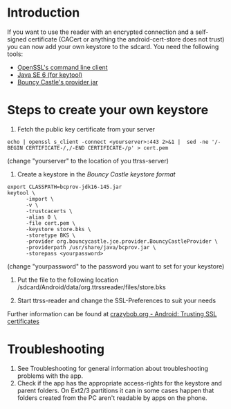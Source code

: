 # Introduction #

If you want to use the reader with an encrypted connection and a self-signed certificate (CACert or anything the android-cert-store does not trust) you can now add your own keystore to the sdcard. You need the following tools:

  * [OpenSSL's command line client](http://www.openssl.org/)
  * [Java SE 6 (for keytool)](http://java.sun.com/javase/downloads/index.jsp)
  * [Bouncy Castle's provider jar](http://www.bouncycastle.org/latest_releases.html)

# Steps to create your own keystore #

  1. Fetch the public key certificate from your server
```
echo | openssl s_client -connect <yourserver>:443 2>&1 |  sed -ne '/-BEGIN CERTIFICATE-/,/-END CERTIFICATE-/p' > cert.pem
```
(change "yourserver" to the location of you ttrss-server)

  1. Create a keystore in the _Bouncy Castle keystore format_
```
export CLASSPATH=bcprov-jdk16-145.jar
keytool \
      -import \
      -v \
      -trustcacerts \
      -alias 0 \
      -file cert.pem \
      -keystore store.bks \
      -storetype BKS \
      -provider org.bouncycastle.jce.provider.BouncyCastleProvider \
      -providerpath /usr/share/java/bcprov.jar \
      -storepass <yourpassword>
```
(change "yourpassword" to the password you want to set for your keystore)

  1. Put the file to the following location
/sdcard/Android/data/org.ttrssreader/files/store.bks

  1. Start ttrss-reader and change the SSL-Preferences to suit your needs


Further information can be found at [crazybob.org - Android: Trusting SSL certificates](http://crazybob.org/2010/02/android-trusting-ssl-certificates.html)

# Troubleshooting #

  1. See Troubleshooting for general information about troubleshooting problems with the app.
  1. Check if the app has the appropriate access-rights for the keystore and parent folders. On Ext2/3 partitions it can in some cases happen that folders created from the PC aren't readable by apps on the phone.